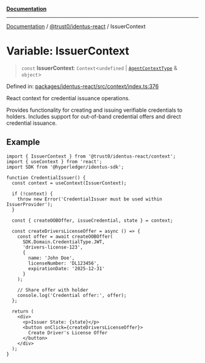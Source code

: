 [**Documentation**](../../../README.md)

***

[Documentation](../../../README.md) / [@trust0/identus-react](../README.md) / IssuerContext

# Variable: IssuerContext

> `const` **IssuerContext**: `Context`\<`undefined` \| [`AgentContextType`](../type-aliases/AgentContextType.md) & `object`\>

Defined in: [packages/identus-react/src/context/index.ts:376](https://github.com/trust0-project/identus/blob/b0bd9d8b58c6280d3ce4dab2f2ebae9cf627734a/packages/identus-react/src/context/index.ts#L376)

React context for credential issuance operations.

Provides functionality for creating and issuing verifiable credentials to holders.
Includes support for out-of-band credential offers and direct credential issuance.

## Example

```tsx
import { IssuerContext } from '@trust0/identus-react/context';
import { useContext } from 'react';
import SDK from '@hyperledger/identus-sdk';

function CredentialIssuer() {
  const context = useContext(IssuerContext);
  
  if (!context) {
    throw new Error('CredentialIssuer must be used within IssuerProvider');
  }
  
  const { createOOBOffer, issueCredential, state } = context;
  
  const createDriversLicenseOffer = async () => {
    const offer = await createOOBOffer(
      SDK.Domain.CredentialType.JWT,
      'drivers-license-123',
      {
        name: 'John Doe',
        licenseNumber: 'DL123456',
        expirationDate: '2025-12-31'
      }
    );
    
    // Share offer with holder
    console.log('Credential offer:', offer);
  };
  
  return (
    <div>
      <p>Issuer State: {state}</p>
      <button onClick={createDriversLicenseOffer}>
        Create Driver's License Offer
      </button>
    </div>
  );
}
```
